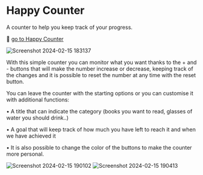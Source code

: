 # Happy Counter

A counter to help you keep track of your progress.

🔗 [go to Happy Counter](https://alepuliani.github.io/alessandrapuliani-happycounter/)

![Screenshot 2024-02-15 183137](https://github.com/alepuliani/alessandrapuliani-happycounter/assets/151534738/23aabbe0-9c3f-4aff-8a22-8080857cdbd1)


With this simple counter you can monitor what you want thanks to the + and - buttons that will make the number increase or decrease, keeping track of the changes and it is possible to reset the number at any time with the reset button.

You can leave the counter with the starting options or you can customise it with additional functions: 

• A title that can indicate the category (books you want to read, glasses of water you should drink..)

• A goal that will keep track of how much you have left to reach it and when we have achieved it

• It is also possible to change the color of the buttons to make the counter more personal.

![Screenshot 2024-02-15 190102](https://github.com/alepuliani/alessandrapuliani-happycounter/assets/151534738/8a86ac6d-f1e7-418e-9730-f49e3cdb4c12)
![Screenshot 2024-02-15 190413](https://github.com/alepuliani/alessandrapuliani-happycounter/assets/151534738/1ef8f50d-47f5-43ed-bf24-3306c0ee0e48)
